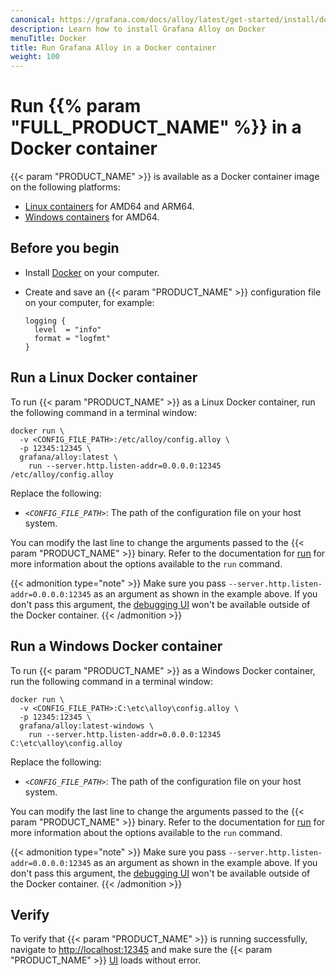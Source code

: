```yaml
---
canonical: https://grafana.com/docs/alloy/latest/get-started/install/docker/
description: Learn how to install Grafana Alloy on Docker
menuTitle: Docker
title: Run Grafana Alloy in a Docker container
weight: 100
---
```


# Run {{% param "FULL_PRODUCT_NAME" %}} in a Docker container

{{< param "PRODUCT_NAME" >}} is available as a Docker container image on the following platforms:

* [Linux containers][] for AMD64 and ARM64.
* [Windows containers][] for AMD64.

## Before you begin

* Install [Docker][] on your computer.
* Create and save an {{< param "PRODUCT_NAME" >}} configuration file on your computer, for example:

  ```river
  logging {
    level  = "info"
    format = "logfmt"
  }
  ```

## Run a Linux Docker container

To run {{< param "PRODUCT_NAME" >}} as a Linux Docker container, run the following command in a terminal window:

```shell
docker run \
  -v <CONFIG_FILE_PATH>:/etc/alloy/config.alloy \
  -p 12345:12345 \
  grafana/alloy:latest \
    run --server.http.listen-addr=0.0.0.0:12345 /etc/alloy/config.alloy
```

Replace the following:

- _`<CONFIG_FILE_PATH>`_: The path of the configuration file on your host system.

You can modify the last line to change the arguments passed to the {{< param "PRODUCT_NAME" >}} binary.
Refer to the documentation for [run][] for more information about the options available to the `run` command.

{{< admonition type="note" >}}
Make sure you pass `--server.http.listen-addr=0.0.0.0:12345` as an argument as shown in the example above.
If you don't pass this argument, the [debugging UI][UI] won't be available outside of the Docker container.
{{< /admonition >}}

## Run a Windows Docker container

To run {{< param "PRODUCT_NAME" >}} as a Windows Docker container, run the following command in a terminal window:

```shell
docker run \
  -v <CONFIG_FILE_PATH>:C:\etc\alloy\config.alloy \
  -p 12345:12345 \
  grafana/alloy:latest-windows \
    run --server.http.listen-addr=0.0.0.0:12345 C:\etc\alloy\config.alloy
```

Replace the following:

- _`<CONFIG_FILE_PATH>`_: The path of the configuration file on your host system.

You can modify the last line to change the arguments passed to the {{< param "PRODUCT_NAME" >}} binary.
Refer to the documentation for [run][] for more information about the options available to the `run` command.

{{< admonition type="note" >}}
Make sure you pass `--server.http.listen-addr=0.0.0.0:12345` as an argument as shown in the example above.
If you don't pass this argument, the [debugging UI][UI] won't be available outside of the Docker container.
{{< /admonition >}}

## Verify

To verify that {{< param "PRODUCT_NAME" >}} is running successfully, navigate to <http://localhost:12345> and make sure the {{< param "PRODUCT_NAME" >}} [UI][] loads without error.

[Linux containers]: #run-a-linux-docker-container
[Windows containers]: #run-a-windows-docker-container
[Docker]: https://docker.io
[run]: ../../../reference/cli/run/
[UI]: ../../../tasks/debug/#alloy-ui
